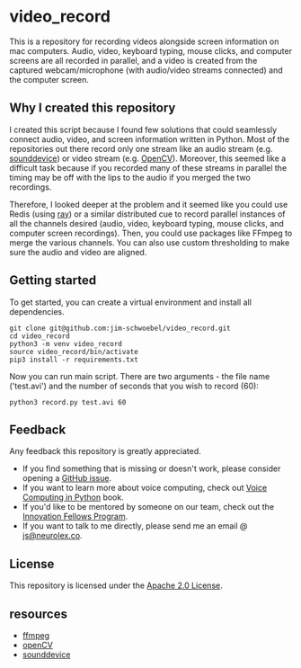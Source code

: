 # video_record
This is a repository for recording videos alongside screen information on mac computers. Audio, video, keyboard typing, mouse clicks, and computer screens are all recorded in parallel, and a video is created from the captured webcam/microphone (with audio/video streams connected) and the computer screen. 

## Why I created this repository

I created this script because I found few solutions that could seamlessly connect audio, video, and screen information written in Python. Most of the repositories out there record only one stream like an audio stream (e.g. [sounddevice](https://python-sounddevice.readthedocs.io/en/0.3.12/)) or video stream (e.g. [OpenCV](https://opencv-python-tutroals.readthedocs.io/en/latest/py_tutorials/py_tutorials.html)). Moreover, this seemed like a difficult task because if you recorded many of these streams in parallel the timing may be off with the lips to the audio if you merged the two recordings.

Therefore, I looked deeper at the problem and it seemed like you could use Redis (using [ray](https://github.com/ray-project/ray)) or a similar distributed cue to record parallel instances of all the channels desired (audio, video, keyboard typing, mouse clicks, and computer screen recordings). Then, you could use packages like FFmpeg to merge the various channels. You can also use custom thresholding to make sure the audio and video are aligned. 

## Getting started

To get started, you can create a virtual environment and install all dependencies.
```
git clone git@github.com:jim-schwoebel/video_record.git
cd video_record
python3 -m venv video_record
source video_record/bin/activate
pip3 install -r requirements.txt 
```

Now you can run main script. There are two arguments - the file name ('test.avi') and the number of seconds that you wish to record (60):

```
python3 record.py test.avi 60
```

## Feedback
Any feedback this repository is greatly appreciated. 
* If you find something that is missing or doesn't work, please consider opening a [GitHub issue](https://github.com/jim-schwoebel/download_audioset/issues).
* If you want to learn more about voice computing, check out [Voice Computing in Python](https://github.com/jim-schwoebel/voicebook) book.
* If you'd like to be mentored by someone on our team, check out the [Innovation Fellows Program](http://neurolex.ai/research).
* If you want to talk to me directly, please send me an email @ js@neurolex.co. 

## License
This repository is licensed under the [Apache 2.0 License](https://www.apache.org/licenses/LICENSE-2.0). 

## resources
* [ffmpeg](https://ffmpeg.org/)
* [openCV](https://opencv-python-tutroals.readthedocs.io/en/latest/py_tutorials/py_tutorials.html)
* [sounddevice](https://python-sounddevice.readthedocs.io/en/0.3.12/)
